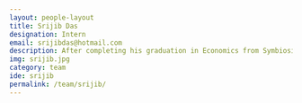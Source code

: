 ```yaml
---
layout: people-layout
title: Srijib Das
designation: Intern
email: srijibdas@hotmail.com
description: After completing his graduation in Economics from Symbiosis International University, Srijib is currently pursuing MA Development at Azim Premji University, Bangalore. He takes a keen interest in urban governance and policy making, focusing on urban poverty, transportation and housing patterns. When not buried under submissions or engaged in intense discussions, he loves to cook, drive, read and watch sports.
img: srijib.jpg
category: team
ide: srijib
permalink: /team/srijib/
---
```


